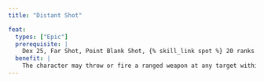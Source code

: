 ```yaml
---
title: "Distant Shot"

feat:
  types: ["Epic"]
  prerequisite: |
    Dex 25, Far Shot, Point Blank Shot, {% skill_link spot %} 20 ranks.
  benefit: |
    The character may throw or fire a ranged weapon at any target within line of sight, with no penalty for range.
---
```

